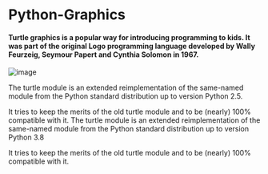 # Python-Graphics

#### Turtle graphics is a popular way for introducing programming to kids. It was part of the original Logo programming language developed by Wally Feurzeig, Seymour Papert and Cynthia Solomon in 1967.

![image](https://user-images.githubusercontent.com/72465037/160296412-9ac51bff-9734-48e7-bc8a-061eac9acc3f.png)



The turtle module is an extended reimplementation of the same-named module from the Python standard distribution up to version Python 2.5.

It tries to keep the merits of the old turtle module and to be (nearly) 100% compatible with it. The turtle module is an extended reimplementation of the same-named module from the Python standard distribution up to version Python 3.8 

It tries to keep the merits of the old turtle module and to be (nearly) 100% compatible with it. 

